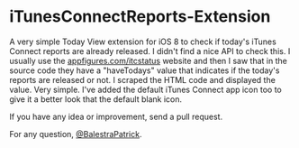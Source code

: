 iTunesConnectReports-Extension
==============================

A very simple Today View extension for iOS 8 to check if today's iTunes Connect reports are already released.
I didn't find a nice API to check this. I usually use the <a href="http://www.appfigures.com/itcstatus">appfigures.com/itcstatus</a> website and then I saw that in the source code they have a "haveTodays" value that indicates if the today's reports are released or not. I scraped the HTML code and displayed the value. Very simple.
I've added the default iTunes Connect app icon too to give it a better look that the default blank icon. 

If you have any idea or improvement, send a pull request.

For any question, <a href="http://twitter.com/BalestraPatrick">@BalestraPatrick</a>.
